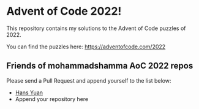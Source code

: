 # Advent of Code 2022!

This repository contains my solutions to the Advent of Code puzzles of 2022.

You can find the puzzles here: https://adventofcode.com/2022

## Friends of mohammadshamma AoC 2022 repos

Please send a Pull Request and append yourself to the list below:

<!-- Please use the format [First and Last Names](http://gitgit/advent-of-code-repo.html) -->
* [Hans Yuan](https://docs.google.com/document/d/10g5DjauiqX8fRZbNw3iad8PFUeD1PJgRIYal9LA6Svg/edit?usp=sharing)
* Append your repository here 
